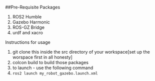 ##Pre-Requisite Packages
1. ROS2 Humble
2. Gazebo Harmonic
3. ROS-GZ Bridge
4. urdf and xacro

Instructions for usage

1. git clone this inside the src directory of your workspace[set up the worspace first in all honesty]
2. colcon build to build those packages
3. to launch - use the following command
4. ```ros2 launch my_robot_gazebo.launch.xml ```

